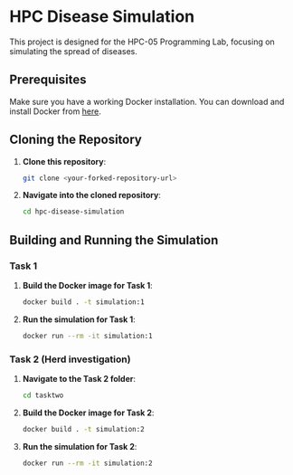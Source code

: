 
# HPC Disease Simulation

This project is designed for the HPC-05 Programming Lab, focusing on simulating the spread of diseases. 


## Prerequisites

Make sure you have a working Docker installation. You can download and install Docker from [here](https://www.docker.com/products/docker-desktop).

## Cloning the Repository

1. **Clone this repository**:
   ```bash
   git clone <your-forked-repository-url>
   ```

2. **Navigate into the cloned repository**:
   ```bash
   cd hpc-disease-simulation
   ```

## Building and Running the Simulation

### Task 1

1. **Build the Docker image for Task 1**:
   ```bash
   docker build . -t simulation:1
   ```

2. **Run the simulation for Task 1**:
   ```bash
   docker run --rm -it simulation:1
   ```

### Task 2 (Herd investigation)

1. **Navigate to the Task 2 folder**:
   ```bash
   cd tasktwo
   ```

2. **Build the Docker image for Task 2**:
   ```bash
   docker build . -t simulation:2
   ```

3. **Run the simulation for Task 2**:
   ```bash
   docker run --rm -it simulation:2
   ```



